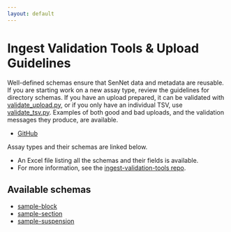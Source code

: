 ```yaml
---
layout: default
---
```


# Ingest Validation Tools & Upload Guidelines

Well-defined schemas ensure that SenNet data and metadata are reusable. 
If you are starting work on a new assay type, review the guidelines for directory schemas. 
If you have an upload prepared, it can be validated with [validate_upload.py](https://github.com/sennetconsortium/ingest-validation-tools/blob/main/src/validate_upload.py), or if you only have an individual TSV, use [validate_tsv.py](https://github.com/sennetconsortium/ingest-validation-tools/blob/main/src/validate_tsv.py). 
Examples of both good and bad uploads, and the validation messages they produce, are available.
- [GitHub](https://github.com/sennetconsortium/ingest-validation-tools)

Assay types and their schemas are linked below.

- An Excel file listing all the schemas and their fields is available.
- For more information, see the [ingest-validation-tools repo](https://github.com/sennetconsortium/ingest-validation-tools).

## Available schemas
- [sample-block](/libraries/ingest-validation-tools/schemas/sample-block)
- [sample-section](/libraries/ingest-validation-tools/schemas/sample-section)
- [sample-suspension](/libraries/ingest-validation-tools/schemas/sample-suspension)